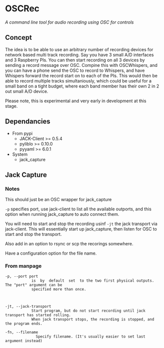 # OSCRec
*A command line tool for audio recording using OSC for controls*

## Concept
The idea is to be able to use an arbitrary number of recording devices for network based multi track recording.
Say you have 3 small A/D interfaces and 3 Raspberry PIs.  You can then start recording on all 3 devices by sending a record
message over OSC.  Compine this with OSCWhispers, and you can have a phone send the OSC to record to Whispers, and have Whispers 
forward the record start on to each of the PIs.  This would then be able to record multiple tracks simultaniously, which could be useful
for a small band on a tight budget, where each band member has their own 2 in 2 out small A/D device.

Please note, this is experimental and very early in development at this stage.

## Dependancies
* From pypi
    * JACK-Client >= 0.5.4
    * pyliblo >= 0.10.0
    * pyyaml >= 6.0.1
* System
    * jack_capture 
    
    


## Jack Capture
### Notes
This should just be an OSC wrapper for jack_capture

`-p`  specifies port, use jack-client to list all the available outports, and this option when running jack_capture to auto connect them.

You will need to start and stop the recording usinf `-jt` the jack transport via jack-client.  This will essentially start up jack_capture, then listen for
OSC to start and stop the transport.

Also add in an option to rsync or scp the recorings somewhere.

Have a configuration option for the file name. 

### From manpage
```
-p, --port port
            is  by  default  set  to the two first physical outputs. The "port" argument can be
            specified more than once.


    
-jt, --jack-transport
            Start program, but do not start recording until jack transport has started rolling.
            When jack transport stops, the recording is stopped, and the program ends.

-fn, --filename
              Specify filename. (It's usually easier to set last argument instead)
```